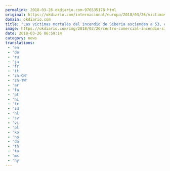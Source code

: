 ```yaml
---
permalink: 2018-03-26-okdiario.com-976535178.html
original: https://okdiario.com/internacional/europa/2018/03/26/victimas-mortales-del-incendio-siberia-ascienden-53-ellos-varios-menores-2023394
domain: okdiario.com
title: "Las víctimas mortales del incendio de Siberia ascienden a 53, entre ellos varios menores"
image: https://okdiario.com/img/2018/03/26/centro-comercial-incendio-siberia.jpg
date: 2018-03-26 06:59:14
category: news
translations: 
 - 'en'
 - 'de'
 - 'ru'
 - 'ja'
 - 'fr'
 - 'it'
 - 'zh-CN'
 - 'zh-TW'
 - 'ar'
 - 'fa'
 - 'pt'
 - 'hi'
 - 'tr'
 - 'id'
 - 'nl'
 - 'sv'
 - 'vi'
 - 'pl'
 - 'ko'
 - 'no'
 - 'da'
 - 'th'
 - 'ta'
 - 'ms'
 - 'hy'
---
```


